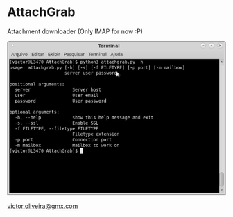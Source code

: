 # AttachGrab
Attachment downloader (Only IMAP for now :P)  

![AttachGrab](https://github.com/victor-oliveira1/AttachGrab/blob/master/AttachGrab.png?raw=true)  

victor.oliveira@gmx.com
